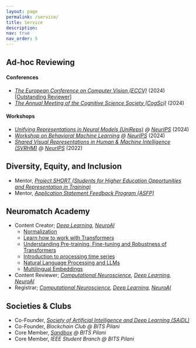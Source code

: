 ```yaml
---
layout: page
permalink: /service/
title: Service
description:
nav: true
nav_order: 5
---
```


## Ad-hoc Reviewing
#### Conferences
* <em> [The European Conference on Computer Vision (ECCV)](https://eccv.ecva.net/) </em> (2024) [[Outstanding Reviewer](https://eccv.ecva.net/Conferences/2024/Reviewers#all-outstanding-reviewers)]
* <em> [The Annual Meeting of the Cognitive Science Society (CogSci)](https://cognitivesciencesociety.org/cogsci-2024/) </em> (2024)

#### Workshops
* <em> [Unifying Representations in Neural Models (UniReps)](https://unireps.org/2024/)  @ [NeurIPS](https://neurips.cc/) </em> (2024)
* <em> [Workshop on Behavioral Machine Learning](https://sites.google.com/view/behavioralml/) @ [NeurIPS](https://neurips.cc/) </em> (2024)
* <em> [Shared Visual Representations in Human & Machine Intelligence (SVRHM)](https://openreview.net/group?id=NeurIPS.cc/2022/Workshop/SVRHM) @ [NeurIPS](https://neurips.cc/) </em> (2022)

## Diversity, Equity, and Inclusion
* Mentor, <em> [Project SHORT (Students for Higher Education Opportunities and Representation in Training)](https://www.project-short.com/) </em>
* Mentor, <em> [Application Statement Feedback Program (ASFP)](https://www.asfp.io/) </em>

## Neuromatch Academy
* Content Creator;<em> [Deep Learning](https://deeplearning.neuromatch.io/), [NeuroAI](https://neuroai.neuromatch.io/)  </em>
  * [Normalization](https://neuroai.neuromatch.io/tutorials/W1D5_Microcircuits/student/W1D5_Tutorial2.html)
  * [Learn how to work with Transformers](https://deeplearning.neuromatch.io/tutorials/W2D5_AttentionAndTransformers/student/W2D5_Tutorial1.html)
  * [Understanding Pre-training, Fine-tuning and Robustness of Transformers](https://deeplearning.neuromatch.io/tutorials/W2D5_AttentionAndTransformers/student/W2D5_Tutorial2.html)
  * [Introduction to processing time series](https://deeplearning.neuromatch.io/tutorials/W3D1_TimeSeriesAndNaturalLanguageProcessing/student/W3D1_Tutorial1.html)
  * [Natural Language Processing and LLMs](https://deeplearning.neuromatch.io/tutorials/W3D1_TimeSeriesAndNaturalLanguageProcessing/student/W3D1_Tutorial2.html)
  * [Multilingual Embeddings](https://deeplearning.neuromatch.io/tutorials/W3D1_TimeSeriesAndNaturalLanguageProcessing/student/W3D1_Tutorial3.html)
* Content Reviewer;<em> [Computational Neuroscience](https://compneuro.neuromatch.io/), [Deep Learning](https://deeplearning.neuromatch.io/), [NeuroAI](https://neuroai.neuromatch.io/) </em>
* Registrar;<em> [Computational Neuroscience](https://compneuro.neuromatch.io/), [Deep Learning](https://deeplearning.neuromatch.io/), [NeuroAI](https://neuroai.neuromatch.io/) </em>

## Societies & Clubs
* Co-Founder, <em> [Society of Artificial Intelligence and Deep Learning (SAiDL)](https://www.saidl.in/) </em>
* Co-Founder, <em> Blockchain Club @ BITS Pilani </em>
* Core Member, <em> [Sandbox](https://sandbox-bpgc.netlify.app/) @ BITS Pilani </em>
* Core Member, <em> IEEE Student Branch @ BITS Pilani </em>
